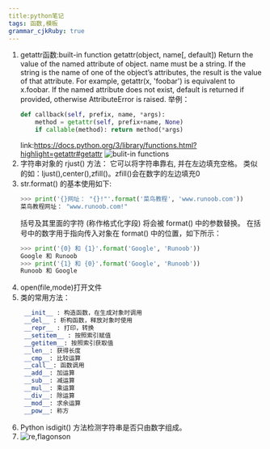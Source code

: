 ```yaml
---
title:python笔记
tags: 函数,模板
grammar_cjkRuby: true
---
```


1. getattr函数:built-in function 
   getattr(object, name[, default])
   Return the value of the named attribute of object. name must be a string. If the string is the name of one of the object’s attributes, the result is the value of that attribute. For example, getattr(x, 'foobar') is equivalent to x.foobar. If the named attribute does not exist, default is returned if provided, otherwise AttributeError is raised.
	举例：
	```python
	def callback(self, prefix, name, *args):  
        method = getattr(self, prefix+name, None)  
        if callable(method): return method(*args) 
	```
	link:https://docs.python.org/3/library/functions.html?highlight=getattr#getattr
	![bulit-in functions][1]
2. 字符串对象的 rjust() 方法： 它可以将字符串靠右, 并在左边填充空格。
    类似的如：ljust(),center(),zfill()。zfill()会在数字的左边填充0
3. str.format() 的基本使用如下:
    ```python
	>>> print('{}网址： "{}!"'.format('菜鸟教程', 'www.runoob.com'))
	菜鸟教程网址： "www.runoob.com!"
	```
	括号及其里面的字符 (称作格式化字段) 将会被 format() 中的参数替换。
	在括号中的数字用于指向传入对象在 format() 中的位置，如下所示：
	```python
	>>> print('{0} 和 {1}'.format('Google', 'Runoob'))
	Google 和 Runoob
	>>> print('{1} 和 {0}'.format('Google', 'Runoob'))
	Runoob 和 Google
    ```
4. open(file,mode)打开文件 
5. 类的常用方法：
   ```python
	__init__ : 构造函数，在生成对象时调用
	__del__ : 析构函数，释放对象时使用
	__repr__ : 打印，转换
	__setitem__ : 按照索引赋值
	__getitem__: 按照索引获取值
	__len__: 获得长度
	__cmp__: 比较运算
	__call__: 函数调用
	__add__: 加运算
	__sub__: 减运算
	__mul__: 乘运算
	__div__: 除运算
	__mod__: 求余运算
	__pow__: 称方	
	```
6. Python isdigit() 方法检测字符串是否只由数字组成。
7. ![re,flagonson][2]
	


  [1]: ./images/1484798948070.jpg "1484798948070.jpg"
  [2]: ./images/1484820209534.jpg "1484820209534.jpg"